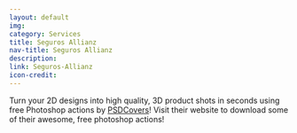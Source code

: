 ```yaml
---
layout: default
img: 
category: Services
title: Seguros Allianz
nav-title: Seguros Allianz
description:
link: Seguros-Allianz
icon-credit:
---
```

  Turn your 2D designs into high quality, 3D
  product shots in seconds using free Photoshop actions by [PSDCovers](http://www.psdcovers.com/)! Visit
  their website to download some of their awesome, free photoshop actions!
